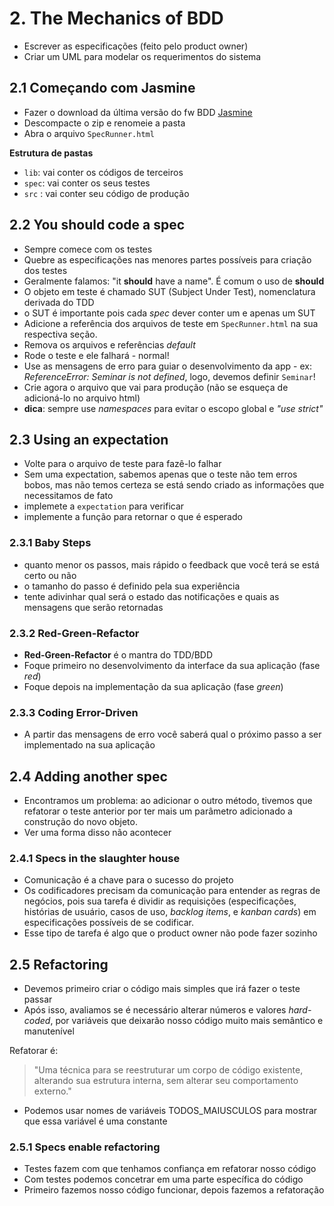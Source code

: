 # 2. The Mechanics of BDD

* Escrever as especificações (feito pelo product owner)
* Criar um UML para modelar os requerimentos do sistema

## 2.1 Começando com Jasmine

* Fazer o download da última versão do fw BDD [Jasmine](https://github.com/jasmine/jasmine/tree/master/dist)
* Descompacte o zip e renomeie a pasta
* Abra o arquivo `SpecRunner.html`

**Estrutura de pastas**

* `lib`: vai conter os códigos de terceiros
* `spec`: vai conter os seus testes
* `src` : vai conter seu código de produção

## 2.2 You should code a spec

* Sempre comece com os testes
* Quebre as especificações nas menores partes possíveis para criação dos testes
* Geralmente falamos: "it **should** have a name". É comum o uso de **should**
* O objeto em teste é chamado SUT (Subject Under Test), nomenclatura derivada do TDD
* o SUT é importante pois cada *spec* dever conter um e apenas um SUT
* Adicione a referência dos arquivos de teste em `SpecRunner.html` na sua respectiva seção.
* Remova os arquivos e referências *default*
* Rode o teste e ele falhará - normal!
* Use as mensagens de erro para guiar o desenvolvimento da app - ex: *ReferenceError: Seminar is not defined*, logo, devemos definir `Seminar`!
* Crie agora o arquivo que vai para produção (não se esqueça de adicioná-lo no arquivo html)
* **dica**: sempre use *namespaces* para evitar o escopo global e *"use strict"*

## 2.3 Using an expectation

* Volte para o arquivo de teste para fazê-lo falhar
* Sem uma expectation, sabemos apenas que o teste não tem erros bobos, mas não temos certeza se está sendo criado as informações que necessitamos de fato
* implemete a `expectation` para verificar
* implemente a função para retornar o que é esperado

### 2.3.1 Baby Steps

* quanto menor os passos, mais rápido o feedback que você terá se está certo ou não
* o tamanho do passo é definido pela sua experiência
* tente adivinhar qual será o estado das notificações e quais as mensagens que serão retornadas

### 2.3.2 Red-Green-Refactor

* **Red-Green-Refactor** é o mantra do TDD/BDD
* Foque primeiro no desenvolvimento da interface da sua aplicação (fase *red*)
* Foque depois na implementação da sua aplicação (fase *green*)

### 2.3.3 Coding Error-Driven

* A partir das mensagens de erro você saberá qual o próximo passo a ser implementado na sua aplicação

## 2.4 Adding another spec

* Encontramos um problema: ao adicionar o outro método, tivemos que refatorar o teste anterior por ter mais um parâmetro adicionado a construção do novo objeto.
* Ver uma forma disso não acontecer

### 2.4.1 Specs in the slaughter house

* Comunicação é a chave para o sucesso do projeto
* Os codificadores precisam da comunicação para entender as regras de negócios, pois sua tarefa é dividir as requisições (especificações, histórias de usuário, casos de uso, *backlog items*, e *kanban cards*) em especificações possíveis de se codificar.
* Esse tipo de tarefa é algo que o product owner não pode fazer sozinho

## 2.5 Refactoring

* Devemos primeiro criar o código mais simples que irá fazer o teste passar
* Após isso, avaliamos se é necessário alterar números e valores *hard-coded*, por variáveis que deixarão nosso código muito mais semântico e manutenível

Refatorar é:

> "Uma técnica para se reestruturar um corpo de código existente, alterando sua estrutura interna, sem alterar seu comportamento externo."

* Podemos usar nomes de variáveis TODOS_MAIUSCULOS para mostrar que essa variável é uma constante

### 2.5.1 Specs enable refactoring

* Testes fazem com que tenhamos confiança em refatorar nosso código
* Com testes podemos concetrar em uma parte específica do código
* Primeiro fazemos nosso código funcionar, depois fazemos a refatoração